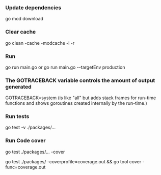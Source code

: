 ### Update dependencies
go mod download

### Clear cache
go clean -cache -modcache -i -r

### Run
go run main.go
or
go run main.go --targetEnv production

### The GOTRACEBACK variable controls the amount of output generated
GOTRACEBACK=system
(is like "all" but adds stack frames for run-time functions and shows goroutines created internally by the run-time.)


### Run tests
go test -v ./packages/...

### Run Code cover
go test ./packages/... -cover

go test ./packages/ -coverprofile=coverage.out && go tool cover -func=coverage.out
